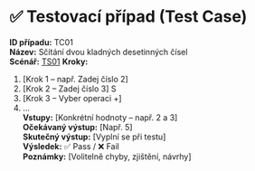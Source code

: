 # ✅ Testovací případ (Test Case)

**ID případu:** TC01  
**Název:** Sčítání dvou kladných desetinných čísel  
**Scénář:** [TS01](test_scenarios.md#ts01)
**Kroky:**  
1. [Krok 1 – např. Zadej číslo 2]  
2. [Krok 2 – Zadej číslo 3]  S
3. [Krok 3 – Vyber operaci +]  
4. ...  
**Vstupy:** [Konkrétní hodnoty – např. 2 a 3]  
**Očekávaný výstup:** [Např. 5]  
**Skutečný výstup:** [Vyplní se při testu]  
**Výsledek:** ✅ Pass / ❌ Fail  
**Poznámky:** [Volitelně chyby, zjištění, návrhy]
